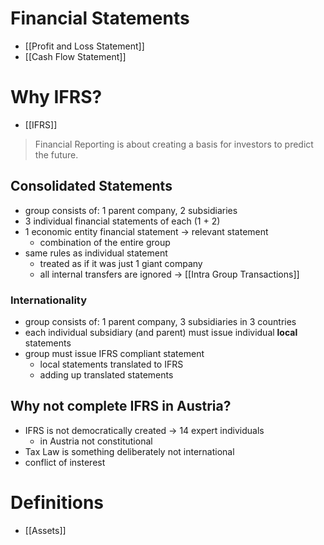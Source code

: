 # Financial Statements
- [[Profit and Loss Statement]]
- [[Cash Flow Statement]]

# Why IFRS?
- [[IFRS]]

> Financial Reporting is about creating a basis for investors to predict the future.

## Consolidated Statements
- group consists of: 1 parent company, 2 subsidiaries
- 3 individual financial statements of each (1 + 2)
- 1 economic entity financial statement -> relevant statement
	- combination of the entire group
- same rules as individual statement
	- treated as if it was just 1 giant company
	- all internal transfers are ignored -> [[Intra Group Transactions]]
### Internationality
- group consists of: 1 parent company, 3 subsidiaries in 3 countries
- each individual subsidiary (and parent) must issue individual **local** statements
- group must issue IFRS compliant statement
	- local statements translated to IFRS
	- adding up translated statements

## Why not complete IFRS in Austria?
- IFRS is not democratically created -> 14 expert individuals
	- in Austria not constitutional
- Tax Law is something deliberately not international
- conflict of insterest

# Definitions
- [[Assets]]